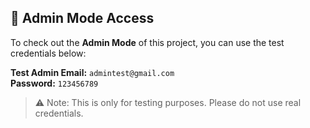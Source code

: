 ## 🔐 Admin Mode Access

To check out the **Admin Mode** of this project, you can use the test credentials below:

**Test Admin Email:** `admintest@gmail.com`  
**Password:** `123456789`

> ⚠️ Note: This is only for testing purposes. Please do not use real credentials.
